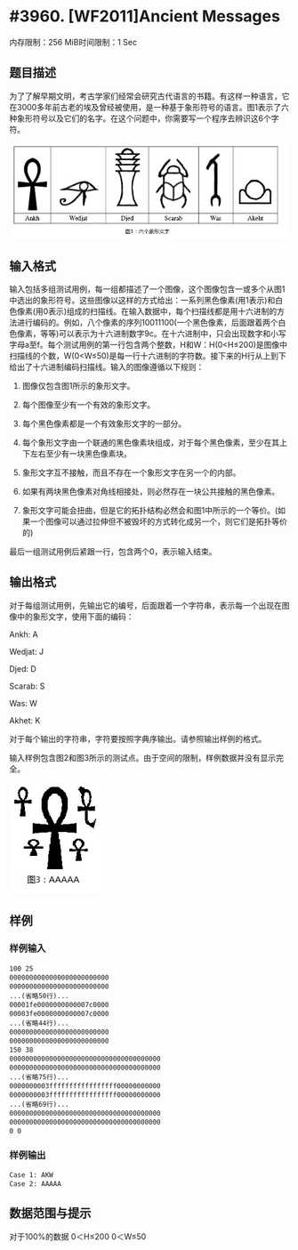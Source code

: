 # #3960. [WF2011]Ancient Messages

内存限制：256 MiB时间限制：1 Sec

## 题目描述

为了了解早期文明，考古学家们经常会研究古代语言的书籍。有这样一种语言，它在3000多年前古老的埃及曾经被使用，是一种基于象形符号的语言。图1表示了六种象形符号以及它们的名字。在这个问题中，你需要写一个程序去辨识这6个字符。

![](upload/201504/33.jpg)

## 输入格式

输入包括多组测试用例，每一组都描述了一个图像，这个图像包含一或多个从图1中选出的象形符号。这些图像以这样的方式给出：一系列黑色像素(用1表示)和白色像素(用0表示)组成的扫描线。在输入数据中，每个扫描线都是用十六进制的方法进行编码的。例如，八个像素的序列10011100(一个黑色像素，后面跟着两个白色像素，等等)可以表示为十六进制数字9c。在十六进制中，只会出现数字和小写字母a至f。每个测试用例的第一行包含两个整数，H和W：H(0<H&le;200)是图像中扫描线的个数，W(0<W&le;50)是每一行十六进制的字符数。接下来的H行从上到下给出了十六进制编码扫描线。输入的图像遵循以下规则：

1. 图像仅包含图1所示的象形文字。

2. 每个图像至少有一个有效的象形文字。

3. 每个黑色像素都是一个有效象形文字的一部分。

4. 每个象形文字由一个联通的黑色像素块组成，对于每个黑色像素，至少在其上下左右至少有一块黑色像素块。

5. 象形文字互不接触，而且不存在一个象形文字在另一个的内部。

6. 如果有两块黑色像素对角线相接处，则必然存在一块公共接触的黑色像素。

7. 象形文字可能会扭曲，但是它的拓扑结构必然会和图1中所示的一个等价。(如果一个图像可以通过拉伸但不被毁坏的方式转化成另一个，则它们是拓扑等价的)

最后一组测试用例后紧跟一行，包含两个0，表示输入结束。

## 输出格式

对于每组测试用例，先输出它的编号，后面跟着一个字符串，表示每一个出现在图像中的象形文字，使用下面的编码：

Ankh: A

Wedjat: J

Djed: D

Scarab: S

Was: W

Akhet: K

对于每个输出的字符串，字符要按照字典序输出。请参照输出样例的格式。

输入样例包含图2和图3所示的测试点。由于空间的限制，样例数据并没有显示完全。

![](upload/201504/44.jpg)

## 样例

### 样例输入

    
    100 25
    0000000000000000000000000
    0000000000000000000000000
    ...(省略50行)...
    00001fe0000000000007c0000
    00003fe0000000000007c0000
    ...(省略44行)...
    0000000000000000000000000
    0000000000000000000000000
    150 38
    00000000000000000000000000000000000000
    00000000000000000000000000000000000000
    ...(省略75行)...
    0000000003fffffffffffffffff00000000000
    0000000003fffffffffffffffff00000000000
    ...(省略69行)...
    00000000000000000000000000000000000000
    00000000000000000000000000000000000000
    0 0
    

### 样例输出

    
    Case 1: AKW
    Case 2: AAAAA
    

## 数据范围与提示

对于100%的数据 0＜H&le;200 0＜W&le;50
